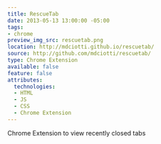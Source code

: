```yaml
---
title: RescueTab
date: 2013-05-13 13:00:00 -05:00
tags:
- chrome
preview_img_src: rescuetab.png
location: http://mdciotti.github.io/rescuetab/
source: http://github.com/mdciotti/rescuetab/
type: Chrome Extension
available: false
feature: false
attributes:
  technologies:
  - HTML
  - JS
  - CSS
  - Chrome Extension
---
```


Chrome Extension to view recently closed tabs
